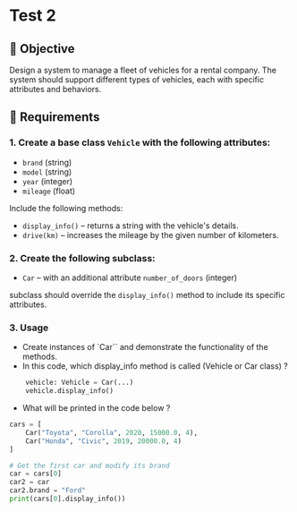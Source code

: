 # Test 2

## 🧪 Objective

Design a system to manage a fleet of vehicles for a rental company. The system should support different types of vehicles, each with specific attributes and behaviors.

## 📌 Requirements

### 1. Create a base class `Vehicle` with the following attributes:
- `brand` (string)
- `model` (string)
- `year` (integer)
- `mileage` (float)


Include the following methods:
- `display_info()` – returns a string with the vehicle's details.
- `drive(km)` – increases the mileage by the given number of kilometers.

### 2. Create the following subclass:
- `Car` – with an additional attribute `number_of_doors` (integer)

subclass should override the `display_info()` method to include its specific attributes.


### 3. Usage

- Create instances of `Car`` and demonstrate the functionality of the methods.
- In this code, which display_info method is called (Vehicle or Car class) ?
```python
    vehicle: Vehicle = Car(...)
    vehicle.display_info()
```
- What will be printed in the code below ?
```python
cars = [
    Car("Toyota", "Corolla", 2020, 15000.0, 4),
    Car("Honda", "Civic", 2019, 20000.0, 4)
]

# Get the first car and modify its brand
car = cars[0]
car2 = car
car2.brand = "Ford"
print(cars[0].display_info())


